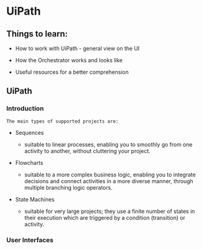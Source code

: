 # UiPath

## Things to learn:

- How to work with UiPath - general view on the UI

- How the Orchestrator works and looks like

- Useful resources for a better comprehension


## UiPath 

### Introduction

	The main types of supported projects are: 
- Sequences 

	- suitable to linear processes, enabling you to smoothly go from one activity to another, without cluttering your project. 

- Flowcharts 
	
	- suitable to a more complex business logic, enabling you to integrate decisions and connect activities in a more diverse manner, through multiple branching logic operators. 
	
- State Machines 

	- suitable for very large projects; they use a finite number of states in their execution which are triggered by a condition (transition) or activity.


### User Interfaces

